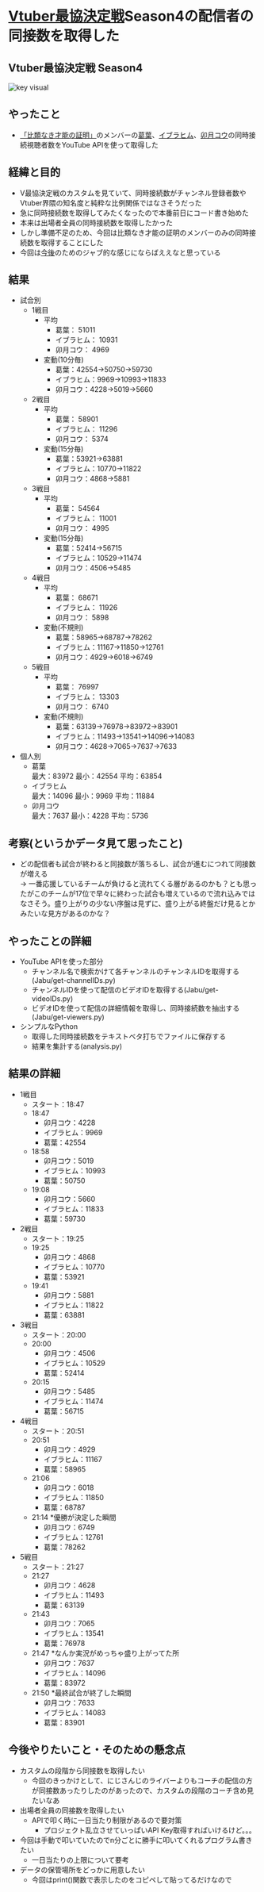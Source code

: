 # [Vtuber最協決定戦](https://vtuber-saikyo.jp/)Season4の配信者の同接数を取得した
## Vtuber最協決定戦 Season4
![key visual](https://github.com/ganyarura/analysis-Vsaikyo-s4/blob/readme/image/Vsai-key-visual.png)

## やったこと
- [「比類なき才能の証明」](https://twitter.com/Vamp_Kuzu/status/1515604956111605762?ref_src=twsrc%5Egoogle%7Ctwcamp%5Eserp%7Ctwgr%5Etweet)のメンバーの[葛葉](https://www.nijisanji.jp/members/kuzuha)、[イブラヒム](https://www.nijisanji.jp/members/ibrahim)、[卯月コウ](https://www.nijisanji.jp/members/kou-uzuki)の同時接続視聴者数をYouTube APIを使って取得した

## 経緯と目的
- V最協決定戦のカスタムを見ていて、同時接続数がチャンネル登録者数やVtuber界隈の知名度と純粋な比例関係ではなさそうだった
- 急に同時接続数を取得してみたくなったので本番前日にコード書き始めた
- 本来は出場者全員の同時接続数を取得したかった
- しかし準備不足のため、今回は比類なき才能の証明のメンバーのみの同時接続数を取得することにした
- 今回は[今後](#future)のためのジャブ的な感じにならばええなと思っている

## 結果
- 試合別
    - 1戦目
        - 平均
            - 葛葉： 51011
            - イブラヒム： 10931
            - 卯月コウ： 4969
        - 変動(10分毎)
            - 葛葉：42554->50750->59730
            - イブラヒム：9969->10993->11833
            - 卯月コウ：4228->5019->5660
    - 2戦目
        - 平均
            - 葛葉： 58901
            - イブラヒム： 11296
            - 卯月コウ： 5374
        - 変動(15分毎)
            - 葛葉：53921->63881
            - イブラヒム：10770->11822
            - 卯月コウ：4868->5881
    - 3戦目
        - 平均
            - 葛葉： 54564
            - イブラヒム： 11001
            - 卯月コウ： 4995
        - 変動(15分毎)
            - 葛葉：52414->56715
            - イブラヒム：10529->11474
            - 卯月コウ：4506->5485
    - 4戦目
        - 平均
            - 葛葉： 68671
            - イブラヒム： 11926
            - 卯月コウ： 5898
        - 変動(不規則)
            - 葛葉：58965->68787->78262
            - イブラヒム：11167->11850->12761
            - 卯月コウ：4929->6018->6749
    - 5戦目
        - 平均
            - 葛葉： 76997
            - イブラヒム： 13303
            - 卯月コウ： 6740
        - 変動(不規則)
            - 葛葉：63139->76978->83972->83901
            - イブラヒム：11493->13541->14096->14083
            - 卯月コウ：4628->7065->7637->7633
- 個人別
    - 葛葉<br>最大：83972  最小：42554  平均：63854
    - イブラヒム<br>最大：14096  最小：9969  平均：11884
    - 卯月コウ<br>最大：7637  最小：4228  平均：5736

## 考察(というかデータ見て思ったこと)
- どの配信者も試合が終わると同接数が落ちるし、試合が進むにつれて同接数が増える<br>
  -> 一番応援しているチームが負けると流れてくる層があるのかも？とも思ったがこのチームが17位で早々に終わった試合も増えているので流れ込みではなさそう。盛り上がりの少ない序盤は見ずに、盛り上がる終盤だけ見るとかみたいな見方があるのかな？

## やったことの詳細
- YouTube APIを使った部分
    - チャンネル名で検索かけて各チャンネルのチャンネルIDを取得する(Jabu/get-channelIDs.py)
    - チャンネルIDを使って配信のビデオIDを取得する(Jabu/get-videoIDs.py)
    - ビデオIDを使って配信の詳細情報を取得し、同時接続数を抽出する(Jabu/get-viewers.py)
- シンプルなPython
    - 取得した同時接続数をテキストベタ打ちでファイルに保存する
    - 結果を集計する(analysis.py)

## 結果の詳細
- 1戦目
    - スタート：18:47
    - 18:47
        - 卯月コウ：4228
        - イブラヒム：9969
        - 葛葉：42554
    - 18:58
        - 卯月コウ：5019
        - イブラヒム：10993
        - 葛葉：50750
    - 19:08
        - 卯月コウ：5660
        - イブラヒム：11833
        - 葛葉：59730
- 2戦目
    - スタート：19:25
    - 19:25
        - 卯月コウ：4868
        - イブラヒム：10770
        - 葛葉：53921
    - 19:41
        - 卯月コウ：5881
        - イブラヒム：11822
        - 葛葉：63881
- 3戦目
    - スタート：20:00
    - 20:00
        - 卯月コウ：4506
        - イブラヒム：10529
        - 葛葉：52414
    - 20:15
        - 卯月コウ：5485
        - イブラヒム：11474
        - 葛葉：56715
- 4戦目
    - スタート：20:51
    - 20:51
        - 卯月コウ：4929
        - イブラヒム：11167
        - 葛葉：58965
    - 21:06
        - 卯月コウ：6018
        - イブラヒム：11850
        - 葛葉：68787
    - 21:14 *優勝が決定した瞬間
        - 卯月コウ：6749
        - イブラヒム：12761
        - 葛葉：78262
- 5戦目
    - スタート：21:27
    - 21:27
        - 卯月コウ：4628
        - イブラヒム：11493
        - 葛葉：63139
    - 21:43
        - 卯月コウ：7065
        - イブラヒム：13541
        - 葛葉：76978
    - 21:47 *なんか実況がめっちゃ盛り上がってた所
        - 卯月コウ：7637
        - イブラヒム：14096
        - 葛葉：83972
    - 21:50 *最終試合が終了した瞬間
        - 卯月コウ：7633
        - イブラヒム：14083
        - 葛葉：83901

<a id="future"></a>
## 今後やりたいこと・そのための懸念点
- カスタムの段階から同接数を取得したい
    - 今回のきっかけとして、にじさんじのライバーよりもコーチの配信の方が同接数あったりしたのがあったので、カスタムの段階のコーチ含め見たいなあ
- 出場者全員の同接数を取得したい
    - APIで叩く時に一日当たり制限があるので要対策
        - プロジェクト乱立させていっぱいAPI Key取得すればいけるけど。。。
- 今回は手動で叩いていたのでn分ごとに勝手に叩いてくれるプログラム書きたい
    - 一日当たりの上限について要考
- データの保管場所をどっかに用意したい
    - 今回はprint()関数で表示したのをコピペして貼ってるだけなので   
